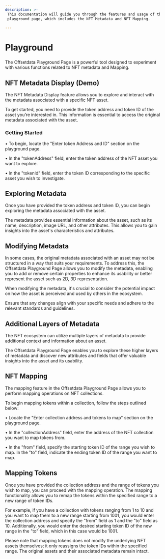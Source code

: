 ```yaml
---
description: >-
 This documentation will guide you through the features and usage of the 
 playground page, which includes the NFT Metadata and NFT Mapping.

---
```


# Playground

### 

 The Offsetdata Playground Page is a powerful tool designed to experiment 
 with various functions related to NFT metadata and Mapping. 

## NFT Metadata Display (Demo)

The NFT Metadata Display feature allows you to explore and interact with 
the metadata associated with a specific NFT asset. 

To get started, you need to provide the token address and token ID of
 the asset you're interested in. This information is essential to access 
 the original metadata associated with the asset.

### Getting Started

• To begin, locate the "Enter token Address and ID" section on the playground page.

• In the "tokenAddress" field, enter the token address of the NFT asset you want to explore.

• In the "tokenId" field, enter the token ID corresponding to the specific asset you wish to investigate.

## Exploring Metadata
Once you have provided the token address and token ID, 
you can begin exploring the metadata associated with the asset. 

The metadata provides essential information about the asset, such as its name,
 description, image URL, and other attributes. 
 This allows you to gain insights into the asset's characteristics and attributes.

## Modifying Metadata
In some cases, the original metadata associated with an 
asset may not be structured in a way that suits your requirements. 
To address this, the Offsetdata Playground Page allows you to modify 
the metadata, enabling you to add or remove certain properties to 
enhance its usability or better represent the asset such as 2D, 3D representation.

When modifying the metadata, it's crucial to consider the potential 
impact on how the asset is perceived and used by others in the ecosystem.

Ensure that any changes align with your specific needs and adhere to the 
 relevant standards and guidelines.

## Additional Layers of Metadata
The NFT ecosystem can utilize multiple layers of metadata to
 provide additional context and information about an asset.
  
The Offsetdata Playground Page enables you to explore these higher
   layers of metadata and discover new attributes and fields that 
   offer valuable insights into the asset and its usability.

## NFT Mapping 
The mapping feature in the Offsetdata Playground Page allows you to perform mapping operations 
on NFT collections. 

To begin mapping tokens within a collection, follow the steps outlined below:

• Locate the "Enter collection address and tokens to map" section on the playground page.

• In the "collectionAddress" field, enter the address of the NFT collection you want 
to map tokens from.

• In the "from" field, specify the starting token ID of the range you wish to map.
In the "to" field, indicate the ending token ID of the range you want to map.

## Mapping Tokens
Once you have provided the collection address and the range of 
tokens you wish to map, you can proceed with the mapping operation. 
The mapping functionality allows you to remap the tokens within the 
specified range to a new range of token IDs.


For example, if you have a collection with tokens ranging from 1 to 10 and you want to map 
them to a new range starting from 1001, you would enter the collection address and specify 
the "from" field as 1 and the "to" field as 10. Additionally, you would enter the desired 
starting token ID of the new range in the "to" field, which in this case would be 1001.

Please note that mapping tokens does not modify the underlying NFT assets themselves; it
 only reassigns the token IDs within the specified range. The original assets and their 
 associated metadata remain intact.

